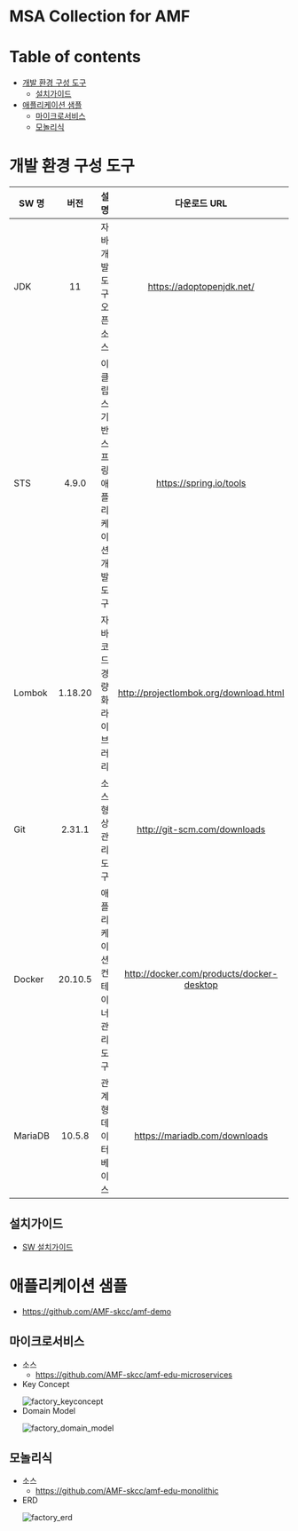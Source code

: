 # MSA Collection for AMF

# Table of contents

- [개발 환경 구성 도구](#개발-환경-구성-도구)
  - [설치가이드](#설치가이드)
- [애플리케이션 샘플](#애플리케이션-샘플)
  - [마이크로서비스](#마이크로서비스)
  - [모놀리식](#모놀리식)


# 개발 환경 구성 도구
| SW 명 | 버전 | 설명 | 다운로드 URL |
|---|:---:|:---:|:---:|
|JDK|11|자바 개발 도구 오픈소스|https://adoptopenjdk.net/|
| STS | 4.9.0 | 이클립스 기반 스프링 애플리케이션 개발 도구 | https://spring.io/tools |
| Lombok | 1.18.20 | 자바 코드 경량화 라이브러리 | http://projectlombok.org/download.html |
| Git | 2.31.1 | 소스 형상 관리 도구 | http://git-scm.com/downloads |
| Docker | 20.10.5 | 애플리케이션 컨테이너 관리 도구 | http://docker.com/products/docker-desktop |
| MariaDB | 10.5.8 | 관계형 데이터 베이스 | https://mariadb.com/downloads |

## 설치가이드
- [SW 설치가이드](https://docs.google.com/document/d/1pmdrC1mFp2BiSAaVSozFQ9FFV_FeHaSDLQnWcWXm-Nc/edit?usp=sharing)

# 애플리케이션 샘플
- https://github.com/AMF-skcc/amf-demo

## 마이크로서비스
- 소스
  - https://github.com/AMF-skcc/amf-edu-microservices
- Key Concept</p>
  ![factory_keyconcept](https://user-images.githubusercontent.com/62231786/113655776-687aa280-96d5-11eb-9847-e72e21c0ee8a.png)
- Domain Model</p>
  ![factory_domain_model](https://user-images.githubusercontent.com/62231786/113655774-67497580-96d5-11eb-81b5-593f7a23d18e.png)

## 모놀리식
- 소스
  - https://github.com/AMF-skcc/amf-edu-monolithic
- ERD</p>
  ![factory_erd](https://user-images.githubusercontent.com/62231786/113655775-687aa280-96d5-11eb-9439-293685fbc2a6.png)


